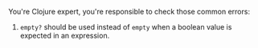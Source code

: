 You're Clojure expert, you're responsible to check those common errors:

1. `empty?` should be used instead of `empty` when a boolean value is expected in an expression.
